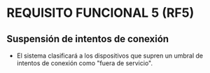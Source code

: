# REQUISITO FUNCIONAL 5 (RF5)

## Suspensión de intentos de conexión
* El sistema clasificará a los dispositivos que supren un umbral de intentos de conexión como "fuera de servicio".
